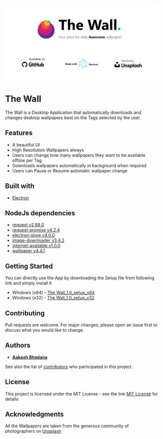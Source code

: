 ![Alt text](assets/splash.png?raw=true "Splash")

# The Wall

The Wall is a Desktop Application that automatically downloads and changes desktop wallpapers best on the Tags selected by the user. 

## Features

* A beautiful UI
* High Resoliution Wallpapers always
* Users can change how many wallpapers they want to be available offline per Tag
* Downloads wallpapers automatically in background when required
* Users can Pause or Resume automatic wallpaper change

## Built with

* [Electron](https://electronjs.org/)

## NodeJs dependencies

* [request v2.88.0](https://www.npmjs.com/package/request)
* [request-promise v4.2.4](https://www.npmjs.com/package/request-promise)
* [electron-store v4.0.0](https://www.npmjs.com/package/electron-store)
* [image-downloader v3.4.2](https://npmjs.com/package/image-downloader)
* [internet-available v1.0.0](https://www.npmjs.com/package/internet-available)
* [wallpaper v4.4.1](https://www.npmjs.com/package/wallpaper)

## Getting Started

You can directly use the App by downloading the Setup file from following link and simply install it

* Windows (x64) - [The Wall_1.0_setup_x64](https://github.com/aakashbhadana/The-Wall/dist/)
* Windows (x32) - [The Wall_1.0_setup_x32](https://github.com/aakashbhadana/The-Wall/dist/)

## Contributing

Pull requests are welcome. For major changes, please open an issue first to discuss what you would like to change.

## Authors

* [**Aakash Bhadana**](https://github.com/aakashbhadana)

See also the list of [contributors](https://github.com/your/project/contributors) who participated in this project.

## License

This project is licensed under the MIT License - see the link [MIT License](https://opensource.org/licenses/MIT) for details

## Acknowledgments

All the Wallpapers are taken from the generous community of photographers on [Unsplash](https://unsplash.com/)